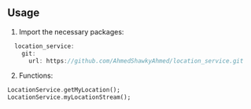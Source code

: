 ## Usage
1. Import the necessary packages:

```dart
  location_service:
    git:
      url: https://github.com/AhmedShawkyAhmed/location_service.git
```
2.  Functions:

```dart
LocationService.getMyLocation();
LocationService.myLocationStream();
```